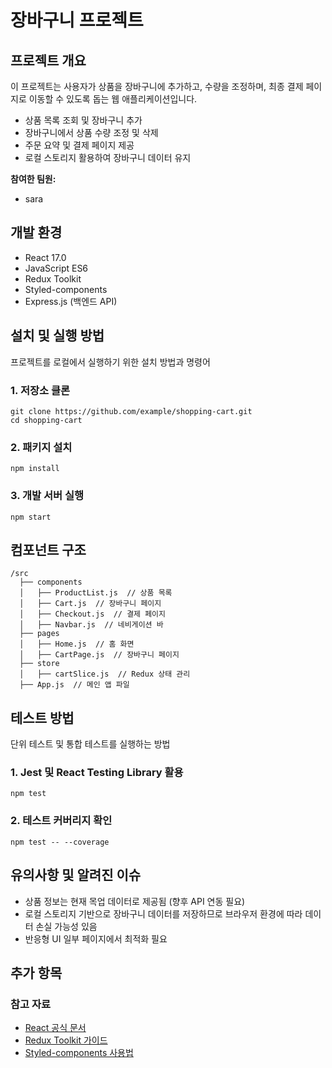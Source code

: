 # 장바구니 프로젝트

## 프로젝트 개요

이 프로젝트는 사용자가 상품을 장바구니에 추가하고, 수량을 조정하며, 최종 결제 페이지로 이동할 수 있도록 돕는 웹 애플리케이션입니다.

- 상품 목록 조회 및 장바구니 추가
- 장바구니에서 상품 수량 조정 및 삭제
- 주문 요약 및 결제 페이지 제공
- 로컬 스토리지 활용하여 장바구니 데이터 유지

**참여한 팀원:**
- sara

## 개발 환경
- React 17.0
- JavaScript ES6
- Redux Toolkit
- Styled-components
- Express.js (백엔드 API)

## 설치 및 실행 방법

프로젝트를 로컬에서 실행하기 위한 설치 방법과 명령어

### 1. 저장소 클론
```
git clone https://github.com/example/shopping-cart.git
cd shopping-cart
```

### 2. 패키지 설치
```
npm install
```

### 3. 개발 서버 실행
```
npm start
```

## 컴포넌트 구조

```
/src
  ├── components
  │   ├── ProductList.js  // 상품 목록
  │   ├── Cart.js  // 장바구니 페이지
  │   ├── Checkout.js  // 결제 페이지
  │   ├── Navbar.js  // 네비게이션 바
  ├── pages
  │   ├── Home.js  // 홈 화면
  │   ├── CartPage.js  // 장바구니 페이지
  ├── store
  │   ├── cartSlice.js  // Redux 상태 관리
  ├── App.js  // 메인 앱 파일
```

## 테스트 방법

단위 테스트 및 통합 테스트를 실행하는 방법

### 1. Jest 및 React Testing Library 활용
```
npm test
```

### 2. 테스트 커버리지 확인
```
npm test -- --coverage
```

## 유의사항 및 알려진 이슈

- 상품 정보는 현재 목업 데이터로 제공됨 (향후 API 연동 필요)
- 로컬 스토리지 기반으로 장바구니 데이터를 저장하므로 브라우저 환경에 따라 데이터 손실 가능성 있음
- 반응형 UI 일부 페이지에서 최적화 필요

## 추가 항목

### 참고 자료
- [React 공식 문서](https://react.dev/)
- [Redux Toolkit 가이드](https://redux-toolkit.js.org/)
- [Styled-components 사용법](https://styled-components.com/)